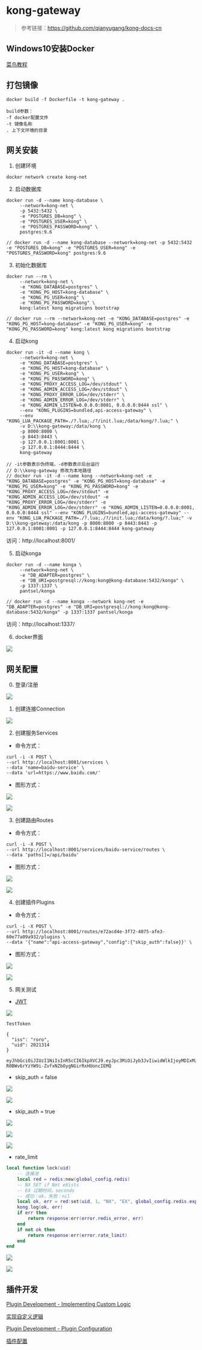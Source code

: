 # kong-gateway

> 参考链接：https://github.com/qianyugang/kong-docs-cn

## Windows10安装Docker

[菜鸟教程](https://www.runoob.com/docker/windows-docker-install.html)

## 打包镜像
```
docker build -f Dockerfile -t kong-gateway .
 
build参数：
-f docker配置文件
-t 镜像名称
. 上下文环境的目录
```

## 网关安装
1. 创建环境

```
docker network create kong-net
```

2. 启动数据库

```
docker run -d --name kong-database \
     --network=kong-net \
     -p 5432:5432 \
     -e "POSTGRES_DB=kong" \
     -e "POSTGRES_USER=kong" \
     -e "POSTGRES_PASSWORD=kong" \
     postgres:9.6

// docker run -d --name kong-database --network=kong-net -p 5432:5432 -e "POSTGRES_DB=kong" -e "POSTGRES_USER=kong" -e "POSTGRES_PASSWORD=kong" postgres:9.6
```

3. 初始化数据库

```
docker run --rm \
     --network=kong-net \
     -e "KONG_DATABASE=postgres" \
     -e "KONG_PG_HOST=kong-database" \
     -e "KONG_PG_USER=kong" \
     -e "KONG_PG_PASSWORD=kong" \
     kong:latest kong migrations bootstrap

// docker run --rm --network=kong-net -e "KONG_DATABASE=postgres" -e "KONG_PG_HOST=kong-database" -e "KONG_PG_USER=kong" -e "KONG_PG_PASSWORD=kong" kong:latest kong migrations bootstrap
```

4. 启动kong

```
docker run -it -d --name kong \
     --network=kong-net \
     -e "KONG_DATABASE=postgres" \
     -e "KONG_PG_HOST=kong-database" \
     -e "KONG_PG_USER=kong" \
     -e "KONG_PG_PASSWORD=kong" \
     -e "KONG_PROXY_ACCESS_LOG=/dev/stdout" \
     -e "KONG_ADMIN_ACCESS_LOG=/dev/stdout" \
     -e "KONG_PROXY_ERROR_LOG=/dev/stderr" \
     -e "KONG_ADMIN_ERROR_LOG=/dev/stderr" \
     -e "KONG_ADMIN_LISTEN=0.0.0.0:8001, 0.0.0.0:8444 ssl" \
     --env "KONG_PLUGINS=bundled,api-access-gateway" \
     --env "KONG_LUA_PACKAGE_PATH=./?.lua;./?/init.lua;/data/kong/?.lua;" \
     -v D:\\kong-gateway:/data/kong \
     -p 8000:8000 \
     -p 8443:8443 \
     -p 127.0.0.1:8001:8001 \
     -p 127.0.0.1:8444:8444 \
     kong-gateway

// -it参数表示伪终端，-d参数表示后台运行
// D:\\kong-gateway 修改为本地路径
// docker run -it -d --name kong --network=kong-net -e "KONG_DATABASE=postgres" -e "KONG_PG_HOST=kong-database" -e "KONG_PG_USER=kong" -e "KONG_PG_PASSWORD=kong" -e "KONG_PROXY_ACCESS_LOG=/dev/stdout" -e "KONG_ADMIN_ACCESS_LOG=/dev/stdout" -e "KONG_PROXY_ERROR_LOG=/dev/stderr" -e "KONG_ADMIN_ERROR_LOG=/dev/stderr" -e "KONG_ADMIN_LISTEN=0.0.0.0:8001, 0.0.0.0:8444 ssl" --env "KONG_PLUGINS=bundled,api-access-gateway" --env "KONG_LUA_PACKAGE_PATH=./?.lua;./?/init.lua;/data/kong/?.lua;" -v D:\\kong-gateway:/data/kong -p 8000:8000 -p 8443:8443 -p 127.0.0.1:8001:8001 -p 127.0.0.1:8444:8444 kong-gateway
```
访问：http://localhost:8001/

5. 启动konga

```
docker run -d --name konga \
     --network=kong-net \
     -e "DB_ADAPTER=postgres" \
     -e "DB_URI=postgresql://kong:kong@kong-database:5432/konga" \
     -p 1337:1337 \
     pantsel/konga

// docker run -d --name konga --network kong-net -e "DB_ADAPTER=postgres" -e "DB_URI=postgresql://kong:kong@kong-database:5432/konga" -p 1337:1337 pantsel/konga
```
访问：http://localhost:1337/

6. docker界面

![](docs/docker.png)

## 网关配置

0. 登录/注册

![](docs/register.png)

1. 创建连接Connection

![](docs/connection.png)

2. 创建服务Services

- 命令方式：
```
curl -i -X POST \
--url http://localhost:8001/services \
--data 'name=baidu-service' \
--data 'url=https://www.baidu.com/'
```

- 图形方式：

![](docs/service-1.png)

![](docs/service-2.png)

3. 创建路由Routes

- 命令方式：
```
curl -i -X POST \
--url http://localhost:8001/services/baidu-service/routes \
--data 'paths[]=/api/baidu'
```

- 图形方式：

![](docs/route-1.png)

![](docs/route-2.png)

4. 创建插件Plugins

- 命令方式：
```
curl -i -X POST \
--url http://localhost:8001/routes/e72acd4e-3f72-4075-afe3-60e77a09a932/plugins \
--data '{"name":"api-access-gateway","config":{"skip_auth":false}}' \
```

- 图形方式：

![](docs/plugin-1.png)

![](docs/plugin-2.png)

5. 网关测试

- [JWT](https://jwt.io/)

![](docs/jwt.png)

```
TestToken

{
  "iss": "roro",
  "uid": 2021314
}

eyJhbGciOiJIUzI1NiIsInR5cCI6IkpXVCJ9.eyJpc3MiOiJyb3JvIiwidWlkIjoyMDIxMzE0fQ.SGv-R0BWv6rYzYW9i-ZvfxNZbOygNGirRxHUoncIEMQ
```

- skip_auth = false

![](docs/test-1-1.png)

![](docs/test-1-2.png)

- skip_auth = true

![](docs/test-2-1.png)

![](docs/test-2-2.png)

![](docs/test-2-3.png)

- rate_limit

```lua
local function lock(uid)
    -- 连接池
    local red = redis:new(global_config.redis)
    -- NX SET if Not eXists
    -- EX 过期时间，seconds
    -- 成功：ok，失败：nil
    local ok, err = red:set(uid, 1, "NX", "EX", global_config.redis.expire_time or 10)
    kong.log(ok, err)
    if err then
        return response:err(error.redis_error, err)
    end
    if not ok then
        return response:err(error.rate_limit)
    end
end
```

![](docs/test-3-1.png)

![](docs/test-3-2.png)

## 插件开发

[Plugin Development - Implementing Custom Logic](https://docs.konghq.com/gateway-oss/2.4.x/plugin-development/custom-logic/)

[实现自定义逻辑](https://github.com/qianyugang/kong-docs-cn/blob/master/GUIDES%26REFERENCES/plugin-development/custom-logic.md)

[Plugin Development - Plugin Configuration](https://docs.konghq.com/gateway-oss/2.4.x/plugin-development/plugin-configuration/)

[插件配置](https://github.com/qianyugang/kong-docs-cn/blob/master/GUIDES&REFERENCES/plugin-development/plugin-configuration.md)
